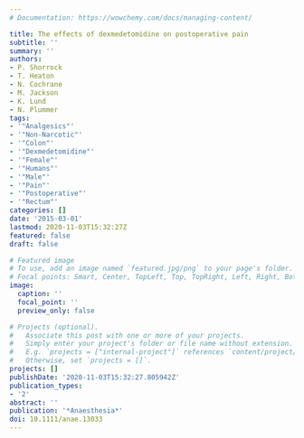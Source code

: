 ```yaml
---
# Documentation: https://wowchemy.com/docs/managing-content/

title: The effects of dexmedetomidine on postoperative pain
subtitle: ''
summary: ''
authors:
- P. Shorrock
- T. Heaton
- N. Cochrane
- M. Jackson
- K. Lund
- N. Plummer
tags:
- '"Analgesics"'
- '"Non-Narcotic"'
- '"Colon"'
- '"Dexmedetomidine"'
- '"Female"'
- '"Humans"'
- '"Male"'
- '"Pain"'
- '"Postoperative"'
- '"Rectum"'
categories: []
date: '2015-03-01'
lastmod: 2020-11-03T15:32:27Z
featured: false
draft: false

# Featured image
# To use, add an image named `featured.jpg/png` to your page's folder.
# Focal points: Smart, Center, TopLeft, Top, TopRight, Left, Right, BottomLeft, Bottom, BottomRight.
image:
  caption: ''
  focal_point: ''
  preview_only: false

# Projects (optional).
#   Associate this post with one or more of your projects.
#   Simply enter your project's folder or file name without extension.
#   E.g. `projects = ["internal-project"]` references `content/project/deep-learning/index.md`.
#   Otherwise, set `projects = []`.
projects: []
publishDate: '2020-11-03T15:32:27.805942Z'
publication_types:
- '2'
abstract: ''
publication: '*Anaesthesia*'
doi: 10.1111/anae.13033
---
```

